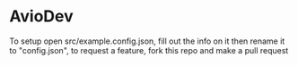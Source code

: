 # AvioDev
 
To setup open src/example.config.json, fill out the info on it then rename it to "config.json", to request a feature, fork this repo and make a pull request
